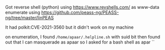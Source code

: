 Got reverse shell (python) using https://www.revshells.com/ as www-data
enumerate using https://github.com/peass-ng/PEASS-ng/tree/master/linPEAS

It had polkit:CVE-2021-3560 but it didn't work on my machine

on enumeration, I found `/home/apaar/.helpline.sh` with suid bit
then found out that I can masquerade as apaar so I asked for a bash shell as apar
``